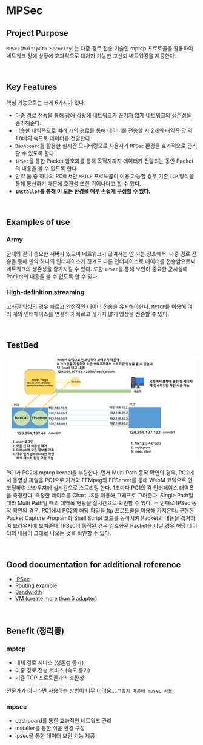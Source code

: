 
# MPSec

## Project Purpose
`MPSec(Multipath Security)`는 다중 경로 전송 기술인 mptcp 프로토콜을 활용하여 네트워크 장애 상황에 효과적으로 대처가 가능한 고신뢰 네트워킹을 제공한다.




<br/>

## Key Features
핵심 기능으로는 크게 6가지가 있다. 
* 다중 경로 전송을 통해 장애 상황에 네트워크가 끊기지 않게 네트워크의 생존성을 증가해준다. 
* 비슷한 대역폭으로 여러 개의 경로를 통해 데이터를 전송할 시 2개의 대역폭 당 약 1.8배의 속도로 데이터를 전달한다. 
* `Dashboard`를 활용한 실시간 모니터링으로 사용자가 `MPSec` 환경을 효과적으로 관리할 수 있도록 한다. 
* `IPSec`을 통한 Packet 암호화를 통해 목적지까지 데이터가 전달되는 동안 Packet의 내용을 볼 수 없도록 한다. 
* 만약 둘 중 하나의 PC에서만 `MPTCP` 프로토콜이 이용 가능할 경우 기존 `TCP` 방식을 통해 통신하기 때문에 호환성 또한 뛰어나다고 할 수 있다.
* **`Installer`를 통해 이 모든 환경을 매우 손쉽게 구성할 수 있다.**




<br/>

## Examples of use
### Army
군대와 같이 중요한 서버가 있으며 네트워크가 끊겨서는 안 되는 장소에서, 다중 경로 전송을 통해 만약 하나의 인터페이스가 끊겨도 다른 인터페이스로 데이터를 전송함으로써 네트워크의 생존성을 증가시킬 수 있다. 또한 `IPSec`을 통해 보안이 중요한 군시설에 Packet의 내용을 볼 수 없도록 할 수 있다. 

### High-definition streaming
고화질 영상의 경우 빠르고 안정적인 데이터 전송을 유지해야한다. `MPTCP`를 이용해 여러 개의 인터페이스를 연결하여 빠르고 끊기지 않게 영상을 전송할 수 있다.


<br/>

## TestBed

![testbed](/md_images/testSet.png)

PC1과 PC2에 mptcp kernel을 부팅한다. 먼저 Multi Path 동작 확인의 경우, PC2에서 동영상 파일을 PC1으로 가져와 FFMpeg와 FFServer를 통해 WebM 코덱으로 인코딩하여 브라우저에 실시간으로 스트리밍 한다. 1초마다 PC1의 각 인터페이스 대역폭을 측정한다. 측정한 데이터를 Chart JS를 이용해 그래프로 그려준다. Single Path일 때와 Multi Path일 때의 대역폭 현황을 실시간으로 확인할 수 있다. 두 번째로 IPSec 동작 확인의 경우, PC1에서 PC2의 해당 파일을 ftp 프로토콜을 이용해 가져온다. 구현한 Packet Capture Program과 Shell Script 코드를 동작시켜 Packet의 내용을 캡쳐하여 브라우저에 보여준다. IPSec이 동작된 경우 암호화된 Packet을 아닐 경우 해당 데이터의 내용이 그대로 나오는 것을 확인할 수 있다.



<br/>

## Good documentation for additional reference

* [IPSec](/contents/ipsec.md)
* [Routing example](/contents/routing.md)
* [Bandwidth](/contents/bandwidth.md)
* [VM (create more than 5 adapter)](in_vm_create_more_than_5_adapter.md)


<br/>

## Benefit (정리중)

### mptcp
* 대체 경로 서비스 (생존성 증가)
* 다중 경로 전송 서비스 (속도 증가)
* 기존 TCP 프로토콜과의 호환성

전문가가 아니라면 사용하는 방법이 너무 어려움...  `그렇기 때문에 mpsec 사용`

### mpsec
* dashboard를 통한 효과적인 네트워크 관리
* installer를 통한 쉬운 환경 구성
* ipsec을 통한 데이터 보안 기능 제공

